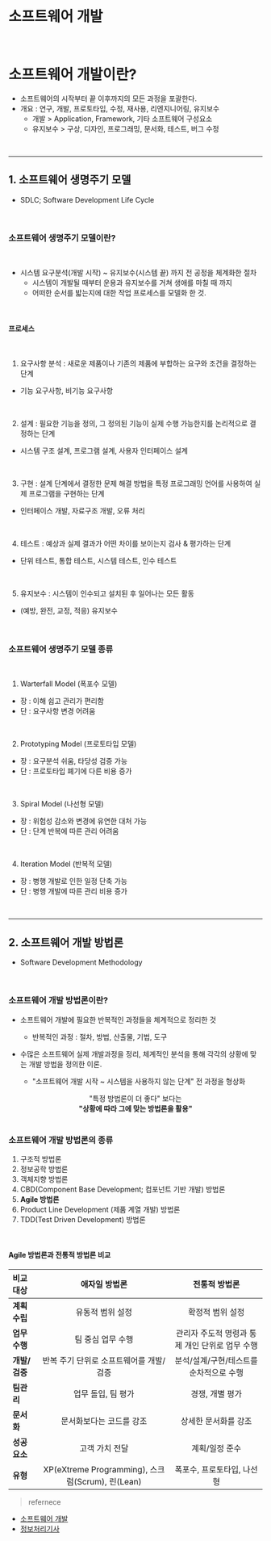 # 소프트웨어 개발

<br>

# 소프트웨어 개발이란?
- 소프트웨어의 시작부터 끝 이후까지의 모든 과정을 포괄한다.
- 개요 : 연구, 개발, 프로토타입, 수정, 재사용, 리엔지니어링, 유지보수
  - 개발 > Application, Framework, 기타 소프트웨어 구성요소
  - 유지보수 > 구상, 디자인, 프로그래밍, 문서화, 테스트, 버그 수정

<br>
<hr>

## 1. 소프트웨어 생명주기 모델
- SDLC; Software Development Life Cycle
<br>

### 소프트웨어 생명주기 모델이란?
<br>

- 시스템 요구분석(개발 시작) ~ 유지보수(시스템 끝) 까지 전 공정을 체계화한 절차
  - 시스템이 개발될 때부터 운용과 유지보수를 거쳐 생애를 마칠 때 까지
  - 어떠한 순서를 밟는지에 대한 작업 프로세스를 모델화 한 것.
<br>

#### 프로세스
<br>

1. 요구사항 분석 : 새로운 제품이나 기존의 제품에 부합하는 요구와 조건을 결정하는 단계
  - 기능 요구사항, 비기능 요구사항
<br>

2. 설계 : 필요한 기능을 정의, 그 정의된 기능이 실제 수행 가능한지를 논리적으로 결정하는 단계
  - 시스템 구조 설계, 프로그램 설계, 사용자 인터페이스 설계
<br>

3. 구현 : 설계 단계에서 결정한 문제 해결 방법을 특정 프로그래밍 언어를 사용하여 실제 프로그램을 구현하는 단계
  - 인터페이스 개발, 자료구조 개발, 오류 처리
<br>

4. 테스트 : 예상과 실제 결과가 어떤 차이를 보이는지 검사 & 평가하는 단계
  - 단위 테스트, 통합 테스트, 시스템 테스트, 인수 테스트
<br>

5. 유지보수 : 시스템이 인수되고 설치된 후 일어나는 모든 활동
  - (예방, 완전, 교정, 적응) 유지보수
<br>

### 소프트웨어 생명주기 모델 종류
<br>

1. Warterfall Model (폭포수 모델)
  - 장 : 이해 쉽고 관리가 편리함
  - 단 : 요구사항 변경 어려움
<br>

2. Prototyping Model (프로토타입 모델)
  - 장 : 요구분석 쉬움, 타당성 검증 가능
  - 단 : 프로토타입 폐기에 다른 비용 증가
<br>

3. Spiral Model (나선형 모델)
  - 장 : 위험성 감소와 변경에 유연한 대처 가능
  - 단 : 단계 반복에 따른 관리 어려움
<br>

4. Iteration Model (반복적 모델)
  - 장 : 병행 개발로 인한 일정 단축 가능
  - 단 : 병행 개발에 따른 관리 비용 증가

<br>
<hr>

## 2. 소프트웨어 개발 방법론
- Software Development Methodology
<br>

### 소프트웨어 개발 방법론이란?

- 소프트웨어 개발에 필요한 반복적인 과정들을 체계적으로 정리한 것
  - 반복적인 과정 : 절차, 방법, 산출물, 기법, 도구

- 수많은 소프트웨어 실제 개발과정을 정리, 체계적인 분석을 통해 각각의 상황에 맞는 개발 방법을 정의한 이론.
  - "소프트웨어 개발 시작 ~ 시스템을 사용하지 않는 단계" 전 과정을 형상화

<center> "특정 방법론이 더 좋다" 보다는 </center>
<center> <b>"상황에 따라 그에 맞는 방법론을 활용"</b> </center>

<br>

### 소프트웨어 개발 방법론의 종류

1. 구조적 방법론
2. 정보공학 방법론
3. 객체지향 방법론
4. CBD(Component Base Development; 컴포넌트 기반 개발) 방법론
5. **Agile 방법론**
6. Product Line Development (제품 계열 개발) 방법론
7. TDD(Test Driven Development) 방법론

<br>

#### Agile 방법론과 전통적 방법론 비교

|비교대상|애자일 방법론|전통적 방법론|
|:-----|:-----:|:-----:|
|**계획수립**|유동적 범위 설정|확정적 범위 설정|
|**업무수행**|팀 중심 업무 수행|관리자 주도적 명령과 통제 개인 단위로 업무 수행|
|**개발/검증**|반복 주기 단위로 소프트웨어를 개발/검증|분석/설계/구현/테스트를 순차적으로 수행|
|**팀관리**|업무 돌입, 팀 평가|경쟁, 개별 평가|
|**문서화**|문서화보다는 코드를 강조|상세한 문서화를 강조|
|**성공요소**|고객 가치 전달|계획/일정 준수|
|**유형**|XP(eXtreme Programming), 스크럼(Scrum), 린(Lean)|폭포수, 프로토타입, 나선형|


> refernece

- [소프트웨어 개발](https://ko.wikipedia.org/wiki/%EC%86%8C%ED%94%84%ED%8A%B8%EC%9B%A8%EC%96%B4_%EA%B0%9C%EB%B0%9C)
- [정보처리기사](https://velog.io/@y55nms/1.-%EC%86%8C%ED%94%84%ED%8A%B8%EC%9B%A8%EC%96%B4-%EA%B0%9C%EB%B0%9C-%EB%B0%A9%EB%B2%95%EB%A1%A0)